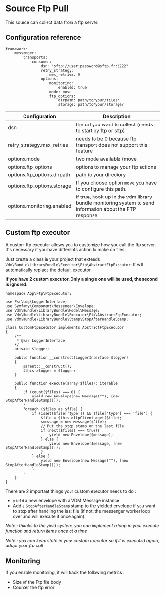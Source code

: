 # Source Ftp Pull

This source can collect data from a ftp server.

## Configuration reference

```
framework:
    messenger:
        transports:
            consumer:
                dsn: "sftp://user:password@sftp.fr:2222"
                retry_strategy:
                    max_retries: 0
                options:
                    monitoring:
                        enabled: true
                    mode: move
                    ftp_options:
                        dirpath: path/to/your/files/
                        storage: path/to/your/storage/
```

Configuration | Description
--- | ---
dsn | the url you want to collect (needs to start by ftp or sftp)
retry_strategy.max_retries | needs to be 0 because ftp transport does not support this feature
options.mode | two mode available (move|delete), `move` to deplace the file in other folder when it is treated, `delete` to remove it.
options.ftp_options | options to manage your ftp actions
options.ftp_options.dirpath | path to your directory
options.ftp_options.storage | If you choose option `move` you have to configure this path.
options.monitoring.enabled | if true, hook up in the vdm library bundle monitoring system to send information about the FTP response

## Custom ftp executor

A custom ftp executor allows you to customize how you call the ftp server. It's necessary if you have differents action to make on files.

Just create a class in your project that extends `Vdm\Bundle\LibraryBundle\Executor\Ftp\AbstractFtpExecutor`. It will
automatically replace the default executor.

**If you have 2 custom executor. Only a single one will be used, the second is ignored.**

```
namespace App\Ftp\FtpExecutor;

use Psr\Log\LoggerInterface;
use Symfony\Component\Messenger\Envelope;
use Vdm\Bundle\LibraryBundle\Model\Message;
use Vdm\Bundle\LibraryBundle\Executor\Ftp\AbstractFtpExecutor;
use Vdm\Bundle\LibraryBundle\Stamp\StopAfterHandleStamp;

class CustomFtpExecutor implements AbstractFtpExecutor
{
    /** 
     * @var LoggerInterface 
    */
    private $logger;

    public function __construct(LoggerInterface $logger) 
    {
        parent::__construct();
        $this->logger = $logger;
    }

    public function execute(array $files): iterable
    {
        if (count($files) === 0) {
            yield new Envelope(new Message(""), [new StopAfterHandleStamp()]);
        }
        foreach ($files as $file) {
            if (isset($file['type']) && $file['type'] === 'file') {
                $file = $this->ftpClient->get($file);
                $message = new Message($file);
                // Put the stop stamp on the last file
                if (next($files) === true){
                    yield new Envelope($message);
                } else {
                    yield new Envelope($message, [new StopAfterHandleStamp()]);
                }
            } else {
                yield new Envelope(new Message(""), [new StopAfterHandleStamp()]);
            }
        }
    }
}
```

There are 2 important things your custom executor needs to do :

* `yield` a new envelope with a VDM Message instance
* Add a `StopAfterHandleStamp` stamp to the yielded envelope if you want to stop after handling the last file (if not, 
  the messenger worker loop over and will execute it once again).

*Note : thanks to the yield system, you can implement a loop in your execute function and return items once at a time*

*Note : you can keep state in your custom executor so if it is executed again, adapt your ftp call*

## Monitoring

If you enable monitoring, it will track the following metrics :

* Size of the Ftp file body
* Counter the ftp error